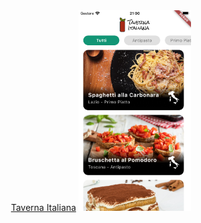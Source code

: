 <div style="text-align: center; display:block">
    <a href="https://github.com/ChristianGiuseppe/flutter_apps/tree/main/TavernaItaliana/fe_taverna_italiana">Taverna Italiana</a>
<img width="180" alt="TavernaItaliana" src="https://github.com/ChristianGiuseppe/flutter_apps/blob/main/TavernaItaliana/fe_taverna_italiana/Taverna-Italiana.png" />
</div>
